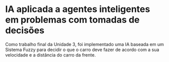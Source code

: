 #  IA aplicada a agentes inteligentes em problemas com tomadas de decisões

Como trabalho final da Unidade 3, foi implementado uma IA baseada em um Sistema Fuzzy para decidir o que o carro deve fazer de acordo com a sua velocidade e a distância do carro da frente. 



